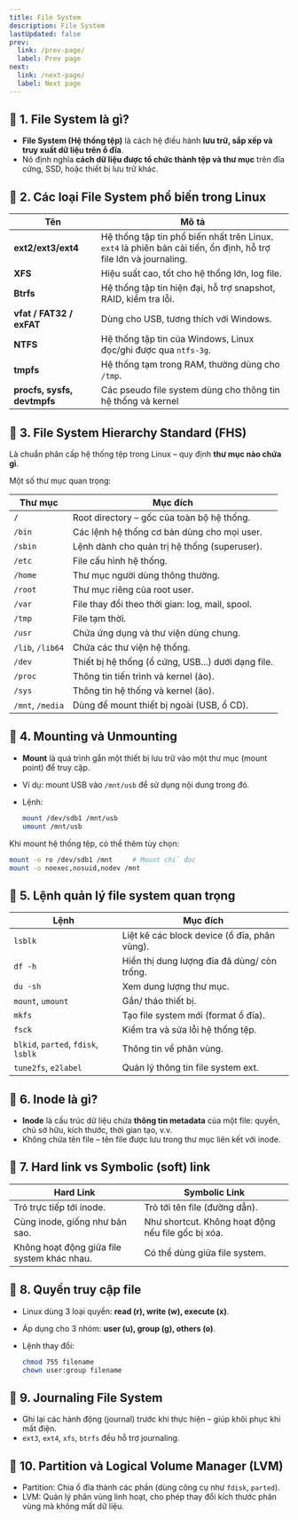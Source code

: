 ```yaml
---
title: File System
description: File System
lastUpdated: false
prev:
  link: /prev-page/
  label: Prev page
next:
  link: /next-page/
  label: Next page
---
```


## 🔹 1. File System là gì?

-   **File System (Hệ thống tệp)** là cách hệ điều hành **lưu trữ, sắp xếp và truy xuất dữ liệu trên ổ đĩa**.
-   Nó định nghĩa **cách dữ liệu được tổ chức thành tệp và thư mục** trên đĩa cứng, SSD, hoặc thiết bị lưu trữ khác.

## 🔹 2. Các loại File System phổ biến trong Linux

| Tên                         | Mô tả                                                                                                            |
| --------------------------- | ---------------------------------------------------------------------------------------------------------------- |
| **ext2/ext3/ext4**          | Hệ thống tập tin phổ biến nhất trên Linux. `ext4` là phiên bản cải tiến, ổn định, hỗ trợ file lớn và journaling. |
| **XFS**                     | Hiệu suất cao, tốt cho hệ thống lớn, log file.                                                                   |
| **Btrfs**                   | Hệ thống tập tin hiện đại, hỗ trợ snapshot, RAID, kiểm tra lỗi.                                                  |
| **vfat / FAT32 / exFAT**    | Dùng cho USB, tương thích với Windows.                                                                           |
| **NTFS**                    | Hệ thống tập tin của Windows, Linux đọc/ghi được qua `ntfs-3g`.                                                  |
| **tmpfs**                   | Hệ thống tạm trong RAM, thường dùng cho `/tmp`.                                                                  |
| **procfs, sysfs, devtmpfs** | Các pseudo file system dùng cho thông tin hệ thống và kernel                                                     |

## 🔹 3. File System Hierarchy Standard (FHS)

Là chuẩn phân cấp hệ thống tệp trong Linux – quy định **thư mục nào chứa gì**.

Một số thư mục quan trọng:

| Thư mục          | Mục đích                                           |
| ---------------- | -------------------------------------------------- |
| `/`              | Root directory – gốc của toàn bộ hệ thống.         |
| `/bin`           | Các lệnh hệ thống cơ bản dùng cho mọi user.        |
| `/sbin`          | Lệnh dành cho quản trị hệ thống (superuser).       |
| `/etc`           | File cấu hình hệ thống.                            |
| `/home`          | Thư mục người dùng thông thường.                   |
| `/root`          | Thư mục riêng của root user.                       |
| `/var`           | File thay đổi theo thời gian: log, mail, spool.    |
| `/tmp`           | File tạm thời.                                     |
| `/usr`           | Chứa ứng dụng và thư viện dùng chung.              |
| `/lib`, `/lib64` | Chứa các thư viện hệ thống.                        |
| `/dev`           | Thiết bị hệ thống (ổ cứng, USB...) dưới dạng file. |
| `/proc`          | Thông tin tiến trình và kernel (ảo).               |
| `/sys`           | Thông tin hệ thống và kernel (ảo).                 |
| `/mnt`, `/media` | Dùng để mount thiết bị ngoài (USB, ổ CD).          |

## 🔹 4. Mounting và Unmounting

-   **Mount** là quá trình gắn một thiết bị lưu trữ vào một thư mục (mount point) để truy cập.
-   Ví dụ: mount USB vào `/mnt/usb` để sử dụng nội dung trong đó.
-   Lệnh:

    ```bash
    mount /dev/sdb1 /mnt/usb
    umount /mnt/usb
    ```

Khi mount hệ thống tệp, có thể thêm tùy chọn:

```bash
mount -o ro /dev/sdb1 /mnt     # Mount chỉ đọc
mount -o noexec,nosuid,nodev /mnt
```

## 🔹 5. Lệnh quản lý file system quan trọng

| Lệnh                                | Mục đích                                     |
| ----------------------------------- | -------------------------------------------- |
| `lsblk`                             | Liệt kê các block device (ổ đĩa, phân vùng). |
| `df -h`                             | Hiển thị dung lượng đĩa đã dùng/ còn trống.  |
| `du -sh`                            | Xem dung lượng thư mục.                      |
| `mount`, `umount`                   | Gắn/ tháo thiết bị.                          |
| `mkfs`                              | Tạo file system mới (format ổ đĩa).          |
| `fsck`                              | Kiểm tra và sửa lỗi hệ thống tệp.            |
| `blkid`, `parted`, `fdisk`, `lsblk` | Thông tin về phân vùng.                      |
| `tune2fs`, `e2label`                | Quản lý thông tin file system ext.           |

## 🔹 6. Inode là gì?

-   **Inode** là cấu trúc dữ liệu chứa **thông tin metadata** của một file: quyền, chủ sở hữu, kích thước, thời gian tạo, v.v.
-   Không chứa tên file – tên file được lưu trong thư mục liên kết với inode.

## 🔹 7. Hard link vs Symbolic (soft) link

| Hard Link                                   | Symbolic Link                                      |
| ------------------------------------------- | -------------------------------------------------- |
| Trỏ trực tiếp tới inode.                    | Trỏ tới tên file (đường dẫn).                      |
| Cùng inode, giống như bản sao.              | Như shortcut. Không hoạt động nếu file gốc bị xóa. |
| Không hoạt động giữa file system khác nhau. | Có thể dùng giữa file system.                      |

## 🔹 8. Quyền truy cập file

-   Linux dùng 3 loại quyền: **read (r), write (w), execute (x)**.
-   Áp dụng cho 3 nhóm: **user (u), group (g), others (o)**.
-   Lệnh thay đổi:

    ```bash
    chmod 755 filename
    chown user:group filename
    ```

## 🔹 9. Journaling File System

-   Ghi lại các hành động (journal) trước khi thực hiện – giúp khôi phục khi mất điện.
-   `ext3`, `ext4`, `xfs`, `btrfs` đều hỗ trợ journaling.

## 🔹 10. Partition và Logical Volume Manager (LVM)

-   Partition: Chia ổ đĩa thành các phần (dùng công cụ như `fdisk`, `parted`).
-   LVM: Quản lý phân vùng linh hoạt, cho phép thay đổi kích thước phân vùng mà không mất dữ liệu.
